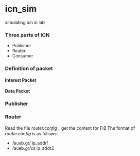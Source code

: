 # icn_sim
simulating icn in lab

### Three parts of ICN
- Publisher
- Router
- Consumer

### Definition of packet
#### Interest Packet

#### Data Packet


### Publisher

### Router
Read the file *router.config*，get the content for FIB
The format of *router.config* is as follows:

- /aueb.gr/   ip_addr1
- /aueb.gr/cs ip_addr2
